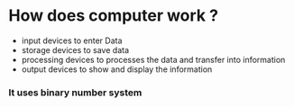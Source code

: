 # How does computer work ?

- input devices to enter Data
- storage devices to save data
- processing devices to processes the data and transfer into information
- output devices to show and display the information
### It uses binary number system
